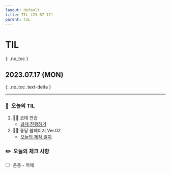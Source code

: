 ```yaml
---
layout: default
title: TIL (23-07-17)
parent: TIL
---
```


# TIL
{: .no_toc }

## 2023.07.17 (MON)
{: .no_toc .text-delta }

---

### 📌  오늘의 TIL

1. 😵‍💫 코테 연습 
    * [과제 진행하기](http://127.0.0.1:4000/docs/codingtest/1day1coding/230711/)
2. 🧑‍💻 퐁당 웹페이지 Ver.02 
    * [오늘의 제작 일지](https://hoooon22.github.io/docs/projects/pongdang/230717/)

### ✏️  오늘의 체크 사항

- [ ]  운동 - 어깨